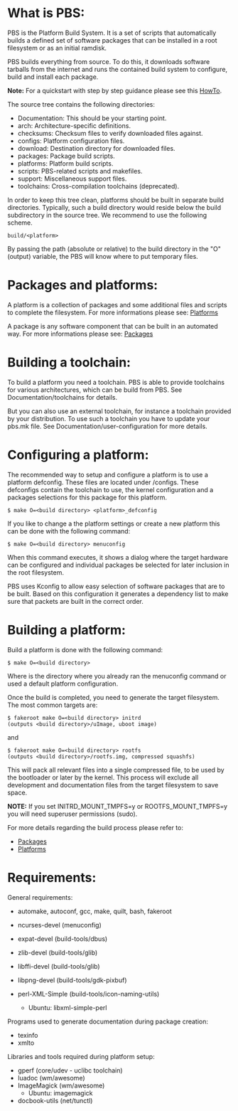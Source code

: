 # What is PBS:

PBS is the Platform Build System. It is a set of scripts that automatically
builds a defined set of software packages that can be installed in a root
filesystem or as an initial ramdisk.

PBS builds everything from source. To do this, it downloads software tarballs
from the internet and runs the contained build system to configure, build and
install each package.

**Note:** For a quickstart with step by step guidance please see this
[HowTo](./Documentation/linux-howto).

The source tree contains the following directories:

  * Documentation:  This should be your starting point.
  * arch:           Architecture-specific definitions.
  * checksums:      Checksum files to verify downloaded files against.
  * configs:        Platform configuration files.
  * download:       Destination directory for downloaded files.
  * packages:       Package build scripts.
  * platforms:      Platform build scripts.
  * scripts:        PBS-related scripts and makefiles.
  * support:        Miscellaneous support files.
  * toolchains:     Cross-compilation toolchains (deprecated).

In order to keep this tree clean, platforms should be built in separate build
directories. Typically, such a build directory would reside below the build
subdirectory in the source tree. We recommend to use the following scheme.

	build/<platform>

By passing the path (absolute or relative) to the build directory in the "O"
(output) variable, the PBS will know where to put temporary files.


# Packages and platforms:

A platform is a collection of packages and some additional files and scripts
to complete the filesystem.
For more informations please see: [Platforms](./Documentation/platforms.md)

A package is any software component that can be built in an automated way.
For more informations please see: [Packages](./Documentation/packages.md)


# Building a toolchain:

To build a platform you need a toolchain. PBS is able to provide toolchains
for various architectures, which can be build from PBS.
See Documentation/toolchains for details.

But you can also use an external toolchain, for instance a toolchain provided
by your distribution. To use such a toolchain you have to update your pbs.mk
file. See Documentation/user-configuration for more details.


# Configuring a platform:

The recommended way to setup and configure a platform is to use a platform
defconfig. These files are located under <pbsdir>/configs. These defconfigs
contain the toolchain to use, the kernel configuration and a packages
selections for this package for this platform.

	$ make O=<build directory> <platform>_defconfig

If you like to change a the platform settings or create a new platform this
can be done with the following command:

	$ make O=<build directory> menuconfig

When this command executes, it shows a dialog where the target hardware can be
configured and individual packages be selected for later inclusion in the root
filesystem.

PBS uses Kconfig to allow easy selection of software packages that are to be
built. Based on this configuration it generates a dependency list to make sure
that packets are built in the correct order.


# Building a platform:

Build a platform is done with the following command:

	$ make O=<build directory>

Where <build directory> is the directory where you already ran the menuconfig
command or used a default platform configuration.

Once the build is completed, you need to generate the target filesystem. The
most common targets are:

	$ fakeroot make O=<build directory> initrd
	(outputs <build directory>/uImage, uboot image)

and

	$ fakeroot make O=<build directory> rootfs
	(outputs <build directory>/rootfs.img, compressed squashfs)

This will pack all relevant files into a single compressed file, to be used
by the bootloader or later by the kernel. This process will exclude all
development and documentation files from the target filesystem to save space.

**NOTE:** If you set INITRD_MOUNT_TMPFS=y or ROOTFS_MOUNT_TMPFS=y you will need
superuser permissions (sudo).

For more details regarding the build process please refer to:
  * [Packages](./Documentation/packages.md)
  * [Platforms](./Documentation/platforms.md)


# Requirements:

General requirements:

  * automake, autoconf, gcc, make, quilt, bash, fakeroot

  * ncurses-devel       (menuconfig)
  * expat-devel         (build-tools/dbus)
  * zlib-devel          (build-tools/glib)
  * libffi-devel        (build-tools/glib)
  * libpng-devel        (build-tools/gdk-pixbuf)
  * perl-XML-Simple     (build-tools/icon-naming-utils)
    * Ubuntu: libxml-simple-perl


Programs used to generate documentation during package creation:

  * texinfo
  * xmlto

Libraries and tools required during platform setup:

  * gperf               (core/udev - uclibc toolchain)
  * luadoc              (wm/awesome)
  * ImageMagick         (wm/awesome)
    * Ubuntu: imagemagick
  * docbook-utils       (net/tunctl)
